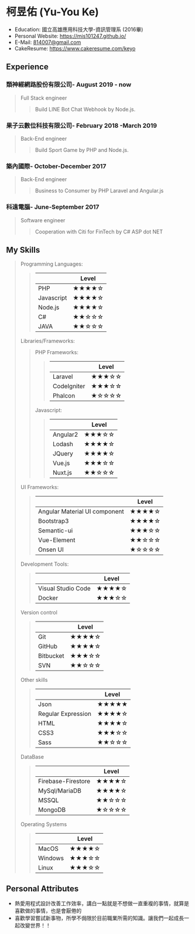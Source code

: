 

# 柯昱佑 (Yu-You Ke)

 - Education: 國立高雄應用科技大學-資訊管理系 (2016畢)
 - Personal Website: https://mis101247.github.io/
 - E-Mail: 814007@gmail.com
 - CakeResume: https://www.cakeresume.com/keyo
 
## Experience
### 類神經網路股份有限公司- August 2019 - now
>Full Stack engineer
>>Build LINE Bot Chat Webhook by Node.js.

### 果子云數位科技有限公司- February 2018 -March 2019
>Back-End engineer
>>Build Sport Game by PHP and Node.js.

### 築內國際- October-December 2017
>Back-End engineer
>>Business to Consumer by PHP Laravel and Angular.js 

### 科遠電腦- June-September 2017
>Software engineer
>>Cooperation with Citi for FinTech by C# ASP dot NET

## My Skills

> Programming Languages:
>>||Level|
>>|--|--|
>>| PHP | ★★★★☆ |
>>| Javascript | ★★★★☆ |
>>| Node.js | ★★★★☆ |
>>| C# | ★★☆☆☆ |
>>| JAVA | ★★☆☆☆ |
> Libraries/Frameworks:
>> PHP Frameworks:
>>>||Level|
>>>|--|--|
>>>| Laravel | ★★★☆☆ |
>>>| CodeIgniter | ★★★☆☆ |
>>>| Phalcon | ★☆☆☆☆ |
>> Javascript:
>>>||Level|
>>>|--|--|
>>>| Angular2 | ★★★☆☆ |
>>>| Lodash | ★★★★☆ |
>>>| JQuery | ★★★★☆ |
>>>| Vue.js | ★★★☆☆ |
>>>| Nuxt.js | ★★☆☆☆ |
> UI Frameworks:
>>||Level|
>>|--|--|
>>| Angular Material UI component | ★★★★☆ |
>>| Bootstrap3 | ★★★★☆ |
>>| Semantic-ui | ★★★☆☆ |
>>| Vue-Element | ★★☆☆☆ |
>>| Onsen UI | ★☆☆☆☆ |
> Development Tools:
>>||Level|
>>|--|--|
>>|Visual Studio Code|★★★★☆ |
>>| Docker | ★★★☆☆ |
> Version control
>>||Level|
>>|------|------|
>>|Git|★★★★☆ |
>>|GitHub|★★★★☆ |
>>|Bitbucket|★★★☆☆ |
>>|SVN|★★☆☆☆ |
> Other skills
>>||Level|
>>|--|--|
>>|Json|★★★★★|
>>|Regular Expression|★★★★☆|
>>|HTML|★★★★☆ |
>>|CSS3|★★★☆☆|
>>|Sass|★★☆☆☆ |
> DataBase
>>||Level|
>>|--|--|
>>|Firebase-Firestore|★★★★☆|
>>|MySql/MariaDB|★★★★☆|
>>|MSSQL|★★☆☆☆ |
>>|MongoDB|★☆☆☆☆|
> Operating Systems
>>||Level|
>>|--|--|
>>|MacOS|★★★★☆|
>>|Windows|★★★☆☆|
>>|Linux|★★★☆☆ |



## Personal Attributes 

 - 熱愛用程式設計改善工作效率，講白一點就是不想做一直重複的事情，就算是喜歡做的事情，也是會厭倦的
 - 喜歡學習嘗試新事物，所學不侷限於目前職業所需的知識。讓我們一起成長一起改變世界！！
